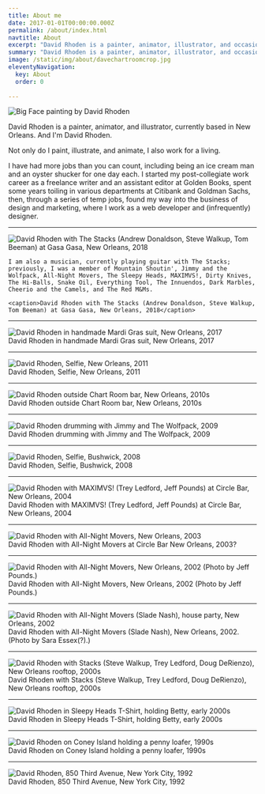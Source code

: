 ```yaml
---
title: About me
date: 2017-01-01T00:00:00.000Z
permalink: /about/index.html
navtitle: About
excerpt: "David Rhoden is a painter, animator, illustrator, and occasional musician, currently based in New Orleans."
summary: "David Rhoden is a painter, animator, illustrator, and occasional musician, currently based in New Orleans."
image: /static/img/about/davechartroomcrop.jpg
eleventyNavigation:
  key: About
  order: 0
  
---
```


<div class="about flex">
  <div class="left">
  <img alt="Big Face painting by David Rhoden" src="/static/img/paintings/bigface.jpg?nf_resize=fit&w=320">
  </div>
  <div class="right">

  David Rhoden is a painter, animator, and illustrator, currently based in New Orleans. And I'm David Rhoden.

  Not only do I paint, illustrate, and animate, I also work for a living.

  I have had more jobs than you can count, including being an ice cream man and an oyster shucker for one day each. I started my post-collegiate work career as a freelance writer and an assistant editor at Golden Books, spent some years toiling in various departments at Citibank and Goldman Sachs, then, through a series of temp jobs, found my way into the business of design and marketing, where I work as a web developer and (infrequently) designer.
  </div>
</div>

---

<div class="about flex">
  <div class="left">
    <img alt="David Rhoden with The Stacks (Andrew Donaldson, Steve Walkup, Tom Beeman) at Gasa Gasa, New Orleans, 2018" src="/static/img/rock/stacks/stacks-gasa-gasa-aug-11-2018.jpg?nf_resize=fit&w=320">
  </div>
  <div class="right">

    I am also a musician, currently playing guitar with The Stacks; previously, I was a member of Mountain Shoutin', Jimmy and the Wolfpack, All-Night Movers, The Sleepy Heads, MAXIMVS!, Dirty Knives, The Hi-Balls, Snake Oil, Everything Tool, The Innuendos, Dark Marbles, Cheerio and the Camels, and The Red M&Ms.

    <caption>David Rhoden with The Stacks (Andrew Donaldson, Steve Walkup, Tom Beeman) at Gasa Gasa, New Orleans, 2018</caption>

  </div>
</div>

---

<div class="about flex">
  <div class="left">
    <img alt="David Rhoden in handmade Mardi Gras suit, New Orleans, 2017" src="/static/img/about/mgsuit01.jpg?nf_resize=fit&w=320">

  </div>
  <div class="right">
    <caption>
David Rhoden in handmade Mardi Gras suit, New Orleans, 2017
</caption>
  </div>
</div>

---

<div class="about flex">
  <div class="left">
    <img alt="David Rhoden, Selfie, New Orleans, 2011" src="/static/img/about/selfportraitofdrr.jpg?nf_resize=fit&w=320">

  </div>
  <div class="right">
    <caption>
David Rhoden, Selfie, New Orleans, 2011
</caption>
  </div>
</div>

---

<div class="about flex">
  <div class="left">
    <img alt="David Rhoden outside Chart Room bar, New Orleans, 2010s" src="/static/img/about/davechartroomcrop.jpg?nf_resize=fit&w=320">
  </div>
  <div class="right">
    <caption>
David Rhoden outside Chart Room bar, New Orleans, 2010s
</caption>
  </div>
</div>

---

<div class="about flex">
  <div class="left">
    <img alt="David Rhoden drumming with Jimmy and The Wolfpack, 2009" src="/static/img/rock/jandtwp-lakeside-feb-26-2009/davedrummingatlakeside_sm.jpg?nf_resize=fit&w=320">

  </div>
  <div class="right"><caption>
David Rhoden drumming with Jimmy and The Wolfpack, 2009
</caption></div>
</div>

---

<div class="about flex">
  <div class="left">
    <img alt="David Rhoden, Selfie, Bushwick, 2008" src="/static/img/about/dave2011.jpg?nf_resize=fit&w=320">
  </div>
  <div class="right"><caption>
David Rhoden, Selfie, Bushwick, 2008
</caption></div>
</div>

---

<div class="about flex">
  <div class="left">
    <img alt="David Rhoden with MAXIMVS! (Trey Ledford, Jeff Pounds) at Circle Bar, New Orleans, 2004" src="/static/img/rock/maximvs/maximvs-big-top-feb-18-2004/david-drumming-feb-18-2004.jpg?nf_resize=fit&w=320">

  </div>
  <div class="right">
    <caption>
David Rhoden with MAXIMVS! (Trey Ledford, Jeff Pounds) at Circle Bar, New Orleans, 2004
</caption>
  </div>
</div>

---

<div class="about flex">
  <div class="left">
    <img alt="David Rhoden with All-Night Movers, New Orleans, 2003" src="/static/img/rock/all-night-movers/circle-bar-oct-3-2002/anm-circle-bar-talktoit.jpg?nf_resize=fit&w=320">

  </div>
  <div class="right">
    <caption>
David Rhoden with All-Night Movers at Circle Bar New Orleans, 2003?
</caption>
  </div>
</div>

---

<div class="about flex">
  <div class="left">
    <img alt="David Rhoden with All-Night Movers, New Orleans, 2002 (Photo by Jeff Pounds.)" src="/static/img/rock/all-night-movers/ferrara-gallery-oct-9-2002/all-night-movers-ferrara-window-by-jeff-pounds.jpg?nf_resize=fit&w=320">
  </div>
  <div class="right">
    <caption>
David Rhoden with All-Night Movers, New Orleans, 2002 (Photo by Jeff Pounds.)
</caption>
  </div>
</div>

---

<div class="about flex">
  <div class="left">
    <img alt="David Rhoden with All-Night Movers (Slade Nash), house party, New Orleans, 2002" src="/static/img/rock/all-night-movers/all-night-movers-cover-aug-3-2002.jpg?nf_resize=fit&w=320">
  </div>
  <div class="right">
    <caption>
David Rhoden with All-Night Movers (Slade Nash), New Orleans, 2002. (Photo by Sara Essex(?).)
</caption>
  </div>
</div>

---

<div class="about flex">
  <div class="left">
    <img alt="David Rhoden with Stacks (Steve Walkup, Trey Ledford, Doug DeRienzo), New Orleans rooftop, 2000s" src="/static/img/rock/stacks/stacks-tumbler-by-eli.jpg?nf_resize=fit&w=320">

  </div>
  <div class="right">
    <caption>
David Rhoden with Stacks (Steve Walkup, Trey Ledford, Doug DeRienzo), New Orleans rooftop, 2000s
</caption>
  </div>
</div>

---

<div class="about flex">
  <div class="left">
    <img alt="David Rhoden in Sleepy Heads T-Shirt, holding Betty, early 2000s" src="/static/img/about/daveinsleepyheadsshirtwithsally.jpg?nf_resize=fit&w=320">
  </div>
  <div class="right">
    <caption>
David Rhoden in Sleepy Heads T-Shirt, holding Betty, early 2000s
</caption>
  </div>
</div>

---

<div class="about flex">
  <div class="left">
    <img alt="David Rhoden on Coney Island holding a penny loafer, 1990s" src="/static/img/about/davidonconeyiwithloafer.jpg?nf_resize=fit&w=320">
  </div>
  <div class="right">
    <caption>
David Rhoden on Coney Island holding a penny loafer, 1990s
</caption>
  </div>
</div>

---

<div class="about flex">
  <div class="left">
    <img alt="David Rhoden, 850 Third Avenue, New York City, 1992" src="/static/img/about/drrinfrontof850.jpg?nf_resize=fit&w=320">

  </div>
  <div class="right">
    <caption>
David Rhoden, 850 Third Avenue, New York City, 1992
</caption>
  </div>
</div>